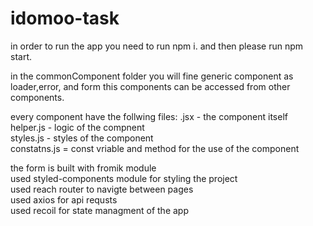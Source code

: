 # idomoo-task

in order to run the app you need to run npm i. 
and then please run npm start.

in the commonComponent folder you will fine generic component as loader,error, and form
this components can be accessed from other components.

every component have the follwing files:
 .jsx - the component  itself  
 helper.js - logic of the compnent  
 styles.js - styles of the component  
 constatns.js = const vriable and method for  the use of the component  

the form is built with fromik module  
used styled-components  module for styling the project  
used reach router to navigte between pages  
used axios for api requsts  
used recoil for state managment of the app

